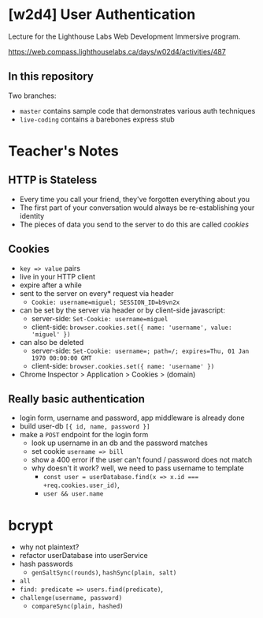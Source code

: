 # [w2d4] User Authentication
Lecture for the Lighthouse Labs Web Development Immersive program.

https://web.compass.lighthouselabs.ca/days/w02d4/activities/487

## In this repository
Two branches:
* `master` contains sample code that demonstrates various auth techniques
* `live-coding` contains a barebones express stub

# Teacher's Notes

## HTTP is Stateless
* Every time you call your friend, they've forgotten everything about you
* The first part of your conversation would always be re-establishing your identity
* The pieces of data you send to the server to do this are called *cookies*

## Cookies
* `key => value` pairs
* live in your HTTP client
* expire after a while
* sent to the server on every* request via header
  * `Cookie: username=miguel; SESSION_ID=b9vn2x`
* can be set by the server via header or by client-side javascript:
  * server-side: `Set-Cookie: username=miguel` 
  * client-side: `browser.cookies.set({ name: 'username', value: 'miguel' })`
* can also be deleted
  * server-side: `Set-Cookie: username=; path=/; expires=Thu, 01 Jan 1970 00:00:00 GMT`
  * client-side: `browser.cookies.set({ name: 'username' })`
* Chrome Inspector > Application > Cookies > (domain)

## Really basic authentication
* login form, username and password, app middleware is already done
* build user-db `[{ id, name, password }]`
* make a `POST` endpoint for the login form
  * look up username in an db and the password matches
  * set cookie `username => bill`
  * show a 400 error if the user can't found / password does not match
  * why doesn't it work? well, we need to pass username to template
    * `const user = userDatabase.find(x => x.id === +req.cookies.user_id)`, 
    * `user && user.name`

# bcrypt
* why not plaintext?
* refactor userDatabase into userService
* hash passwords
  * `genSaltSync(rounds)`, `hashSync(plain, salt)`
* `all`
* `find: predicate => users.find(predicate)`,
* `challenge(username, password)`
  * `compareSync(plain, hashed)`